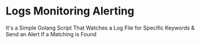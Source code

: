 # Logs Monitoring Alerting
It's a Simple Golang Script That Watches a Log File for Specific Keywords &amp; Send an Alert If a Matching is Found
